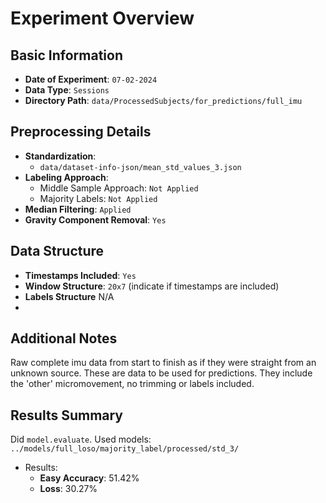 # Experiment Overview

## Basic Information
- **Date of Experiment**: `07-02-2024`
- **Data Type**: `Sessions`
- **Directory Path**: `data/ProcessedSubjects/for_predictions/full_imu`

## Preprocessing Details
- **Standardization**:
  - `data/dataset-info-json/mean_std_values_3.json`
- **Labeling Approach**:
  - Middle Sample Approach: `Not Applied`
  - Majority Labels: `Not Applied`
- **Median Filtering**: `Applied`
- **Gravity Component Removal**: `Yes`

## Data Structure

- **Timestamps Included**: `Yes`
- **Window Structure**: `20x7` (indicate if timestamps are included)
- **Labels Structure** N/A 
- 
## Additional Notes
Raw complete imu data from start to finish as if they were straight from an unknown source.
These are data to be used for predictions. They include the 'other' micromovement, no trimming or labels included.

## Results Summary
Did `model.evaluate`.
Used models: `../models/full_loso/majority_label/processed/std_3/`
- Results:
  - **Easy Accuracy**: 51.42%
  - **Loss**: 30.27%

[//]: # (## Future Considerations)

[//]: # (&#40;Suggest any future tests, changes, or improvements that could be made based on the current experiment’s outcomes. This could include trying different preprocessing steps, adjusting parameters, or testing with different data sets.&#41;)

